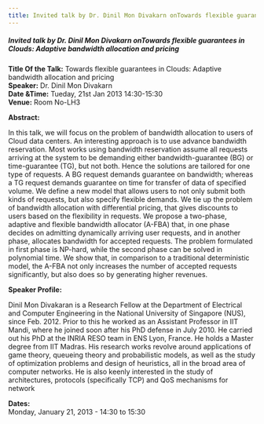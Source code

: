 ```yaml
---
title: Invited talk by Dr. Dinil Mon Divakarn onTowards flexible guarantees in Clouds- Adaptive bandwidth allocation and pricing
---
```


##### **Invited talk by Dr. Dinil Mon Divakarn onTowards flexible guarantees in Clouds: Adaptive bandwidth allocation and pricing**
**Title Of the Talk:** Towards flexible guarantees in Clouds: Adaptive bandwidth allocation and pricing  
**Speaker:** Dr. Dinil Mon Divakarn  
**Date &Time:** Tueday, 21st Jan 2013 14:30-15:30  
**Venue:** Room No-LH3  

**Abstract:**

In this talk, we will focus on the problem of bandwidth allocation to users of Cloud data centers. An interesting approach is to use advance bandwidth reservation. Most works using bandwidth reservation assume all requests arriving at the system to be demanding either bandwidth-guarantee (BG) or time-guarantee (TG), but not both. Hence the solutions are tailored for one type of requests. A BG request demands guarantee on bandwidth; whereas a TG request demands guarantee on time for transfer of data of specified volume. We define a new model that allows users to not only submit both kinds of requests, but also specify flexible demands. We tie up the problem of bandwidth allocation with differential pricing, that gives discounts to users based on the flexibility in requests. We propose a two-phase, adaptive and flexible bandwidth allocator (A-FBA) that, in one phase decides on admitting dynamically arriving user requests, and in another phase, allocates bandwidth for accepted requests. The problem formulated in first phase is NP-hard, while the second phase can be solved in polynomial time. We show that, in comparison to a traditional deterministic model, the A-FBA not only increases the number of accepted requests significantly, but also does so by generating higher revenues. 

**Speaker Profile:**  

Dinil Mon Divakaran is a Research Fellow at the Department of Electrical and Computer Engineering in the National University of Singapore (NUS), since Feb. 2012. Prior to this he worked as an Assistant Professor in IIT Mandi, where he joined soon after his PhD defense in July 2010. He carried out his PhD at the INRIA RESO team in ENS Lyon, France. He holds a Master degree from IIT Madras. His research works revolve around applications of game theory, queueing theory and probabilistic models, as well as the study of optimization problems and design of heuristics, all in the broad area of computer networks. He is also keenly interested in the study of architectures, protocols (specifically TCP) and QoS mechanisms for network

**Dates:**  
Monday, January 21, 2013 - 14:30 to 15:30